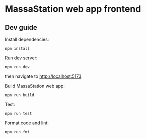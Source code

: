 # MassaStation web app frontend

## Dev guide

Install dependencies:

    npm install

Run dev server:

    npm run dev

then navigate to <http://localhost:5173>.

Build MassaStation web app:

    npm run build

Test:

    npm run test

Format code and lint:

    npm run fmt
